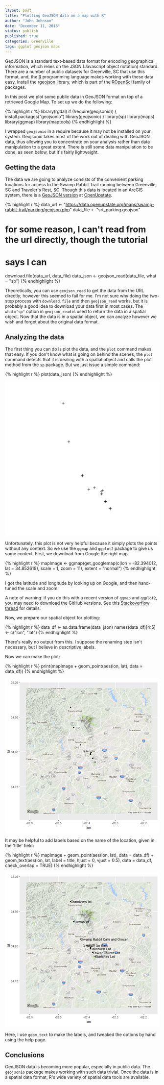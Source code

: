 ```yaml
---
layout: post
title: "Plotting GeoJSON data on a map with R"
author: "John Johnson"
date: "December 11, 2016"
status: publish
published: true
categories: Greenville
tags: ggplot geojson maps
---
```

 
 

 
GeoJSON is a standard text-based data format for encoding geographical information, which relies on the JSON (Javascript object notation) standard. There are a number of public datasets for Greenville, SC that use this format, and, the [R](http://www.r-project.org) programming language makes working with these data easy. Install the [rgeojson](https://ropensci.org/tutorials/geojsonio_tutorial.html) library, which is part of the [ROpenSci](https://ropensci.org) family of packages.
 
In this post we plot some public data in GeoJSON format on top of a retrieved Google Map. To set up we do the following:
 

{% highlight r %}
library(rgdal)
if (!require(geojsonio)) {
    install.packages("geojsonio")
    library(geojsonio)
}
library(sp)
library(maps)
library(ggmap)
library(maptools)
{% endhighlight %}
 
I wrapped `geojsonio` in a require because it may not be installed on your system. Geojsonio takes most of the work out of dealing with GeoJSON data, thus allowing you to concentrate on your analysis rather than data manipulation to a great extent. There is still some data manipulation to be done, as seen below, but it's fairly lightweight.
 
## Getting the data
 
The data we are going to analyze consists of the convenient parking locations for access to the Swamp Rabbit Trail running between Greenville, SC and Traveler's Rest, SC. Though this data is located in an ArcGIS system, there is a [GeoJSON version](https://data.openupstate.org/maps/swamp-rabbit-trail/parking/geojson.php) at [OpenUpstate](http://data.openupstate.org).
 

{% highlight r %}
data_url <- "https://data.openupstate.org/maps/swamp-rabbit-trail/parking/geojson.php"
data_file <- "srt_parking.geojson"
# for some reason, I can't read from the url directly, though the tutorial
# says I can
download.file(data_url, data_file)
data_json <- geojson_read(data_file, what = "sp")
{% endhighlight %}
 
Theoretically, you can use `geojson_read` to get the data from the URL directly; however this seemed to fail for me. I'm not sure why doing the two-step process with `download.file` and then `geojson_read` works, but it is probably a good idea to download your data first in most cases. The `what="sp"` option in `geojson_read` is used to return the data in a spatial object. Now that the data is in a spatial object, we can analyze however we wish and forget about the original data format.
 
## Analyzing the data
 
The first thing you can do is plot the data, and the `plot` command makes that easy. If you don't know what is going on behind the scenes, the `plot` command detects that it is dealing with a spatial object and calls the plot method from the `sp` package. But we just issue a simple command:
 

{% highlight r %}
plot(data_json)
{% endhighlight %}

![plot of chunk unnamed-chunk-2](/figures//2016-12-11-r-geojson-srt.Rmdunnamed-chunk-2-1.png)
 
Unfortunately, this plot is not very helpful because it simply plots the points without any context. So we use the `ggmap` and `ggplot2` package to give us some context. First, we download from Google the right map.
 

{% highlight r %}
mapImage <- ggmap(get_googlemap(c(lon = -82.394012, lat = 34.852619), scale = 1, 
    zoom = 11), extent = "normal")
{% endhighlight %}
 
I got the latitude and longitude by looking up on Google, and then hand-tuned the scale and zoom.
 
A note of warning: if you do this with a recent version of `ggmap` and `ggplot2`, you may need to download the GitHub versions. See this [Stackoverflow thread](http://stackoverflow.com/questions/40642850/ggmap-error-geomrasterann-was-built-with-an-incompatible-version-of-ggproto/40644348) for details.
 
Now, we prepare our spatial object for plotting:
 

{% highlight r %}
data_df <- as.data.frame(data_json)
names(data_df)[4:5] <- c("lon", "lat")
{% endhighlight %}
 
There's really no output from this. I suppose the renaming step isn't necessary, but I believe in descriptive labels.
 
Now we can make the plot:
 

{% highlight r %}
print(mapImage + geom_point(aes(lon, lat), data = data_df))
{% endhighlight %}

![plot of chunk unnamed-chunk-5](/figures//2016-12-11-r-geojson-srt.Rmdunnamed-chunk-5-1.png)
 
It may be helpful to add labels based on the name of the location, given in the 'title' field:
 

{% highlight r %}
mapImage + geom_point(aes(lon, lat), data = data_df) + geom_text(aes(lon, lat, 
    label = title, hjust = 0, vjust = 0.5), data = data_df, check_overlap = TRUE)
{% endhighlight %}

![plot of chunk unnamed-chunk-6](/figures//2016-12-11-r-geojson-srt.Rmdunnamed-chunk-6-1.png)
 
Here, I use `geom_text` to make the labels, and tweaked the options by hand using the help page.
 
## Conclusions
 
GeoJSON data is becoming more popular, especially in public data. The `geojsonio` package makes working with such data trivial. Once the data is in a spatial data format, R's wide variety of spatial data tools are available.
 
